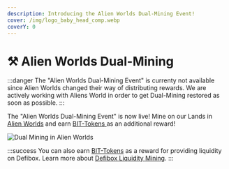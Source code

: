 ```yaml
---
description: Introducing the Alien Worlds Dual-Mining Event!
cover: /img/logo_baby_head_comp.webp
coverY: 0
---
```


# ⚒ Alien Worlds Dual-Mining

:::danger
The "Alien Worlds Dual-Mining Event" is currenty not available since Alien Worlds changed their way of distributing rewards. We are actively working with Aliens World in order to get Dual-Mining restored as soon as possible.
:::

The "Alien Worlds Dual-Mining Event" is now live! Mine on our Lands in [Alien Worlds](https://alienworlds.io/) and earn [BIT-Tokens ](/tokenomics/bit-token)as an additional reward!

![Dual Mining in Alien Worlds](//img/AWDualMining.png)

:::success
You can also earn [BIT-Tokens](/tokenomics/bit-token) as a reward for providing liquidity on Defibox. Learn more about [Defibox Liquidity Mining](defibox-liquidity-mining.md).
:::
